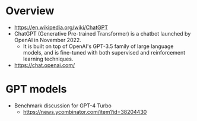 # Overview

- https://en.wikipedia.org/wiki/ChatGPT
- ChatGPT (Generative Pre-trained Transformer) is a chatbot launched by
  OpenAI in November 2022.
    + It is built on top of OpenAI's GPT-3.5 family of large language
      models, and is fine-tuned with both supervised and reinforcement
      learning techniques.
- https://chat.openai.com/

# GPT models

- Benchmark discussion for GPT-4 Turbo
    + https://news.ycombinator.com/item?id=38204430
